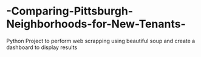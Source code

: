 # -Comparing-Pittsburgh-Neighborhoods-for-New-Tenants-
Python Project to perform web scrapping using beautiful soup and create a dashboard to display results
